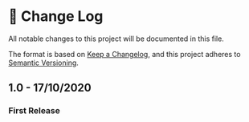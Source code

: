 # 📝  Change Log

All notable changes to this project will be documented in this file.

The format is based on [Keep a Changelog](https://keepachangelog.com/en/1.0.0/), and this project adheres to [Semantic Versioning](https://semver.org/spec/v2.0.0.html).
<!--
## Unreleased

## 1.0 - 01/02/2020
### Added

### Changed

### Deprecated

### Removed

### Fixed

### Security
-->

## 1.0 - 17/10/2020
### First Release